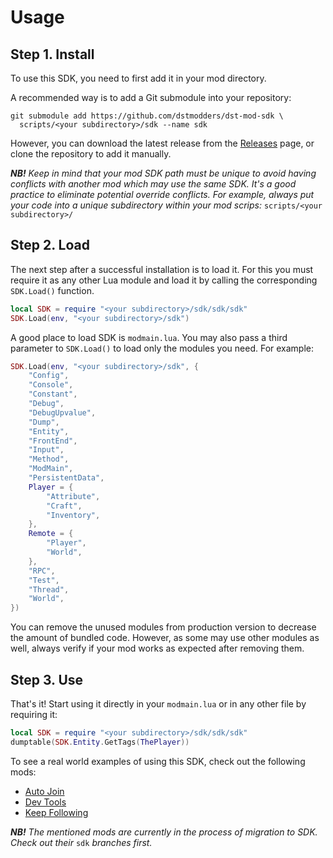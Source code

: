 # Usage

## Step 1. Install

To use this SDK, you need to first add it in your mod directory.

A recommended way is to add a Git submodule into your repository:

```shell script
git submodule add https://github.com/dstmodders/dst-mod-sdk \
  scripts/<your subdirectory>/sdk --name sdk
```

However, you can download the latest release from the [Releases][] page,
or clone the repository to add it manually.

_**NB!** Keep in mind that your mod SDK path must be unique to avoid having
conflicts with another mod which may use the same SDK. It's a good practice to
eliminate potential override conflicts. For example, always put your code into a
unique subdirectory within your mod scrips:_ `scripts/<your subdirectory>/`

## Step 2. Load

The next step after a successful installation is to load it. For this you must
require it as any other Lua module and load it by calling the corresponding
`SDK.Load()` function.

```lua
local SDK = require "<your subdirectory>/sdk/sdk/sdk"
SDK.Load(env, "<your subdirectory>/sdk")
```

A good place to load SDK is `modmain.lua`. You may also pass a third parameter
to `SDK.Load()` to load only the modules you need. For example:

```lua
SDK.Load(env, "<your subdirectory>/sdk", {
    "Config",
    "Console",
    "Constant",
    "Debug",
    "DebugUpvalue",
    "Dump",
    "Entity",
    "FrontEnd",
    "Input",
    "Method",
    "ModMain",
    "PersistentData",
    Player = {
        "Attribute",
        "Craft",
        "Inventory",
    },
    Remote = {
        "Player",
        "World",
    },
    "RPC",
    "Test",
    "Thread",
    "World",
})
```

You can remove the unused modules from production version to decrease the amount
of bundled code. However, as some may use other modules as well, always verify
if your mod works as expected after removing them.

## Step 3. Use

That's it! Start using it directly in your `modmain.lua` or in any other file by
requiring it:

```lua
local SDK = require "<your subdirectory>/sdk/sdk/sdk"
dumptable(SDK.Entity.GetTags(ThePlayer))
```

To see a real world examples of using this SDK, check out the following mods:

- [Auto Join][]
- [Dev Tools][]
- [Keep Following][]

_**NB!** The mentioned mods are currently in the process of migration to SDK.
Check out their_ `sdk` _branches first._

[auto join]: https://github.com/victorpopkov/dst-mod-auto-join
[dev tools]: https://github.com/victorpopkov/dst-mod-dev-tools
[keep following]: https://github.com/victorpopkov/dst-mod-keep-following
[releases]: https://github.com/dstmodders/dst-mod-sdk/releases
